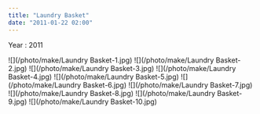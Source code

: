 ```yaml
---
title: "Laundry Basket"
date: "2011-01-22 02:00"
---
```


Year : 2011

![](/photo/make/Laundry Basket-1.jpg)
![](/photo/make/Laundry Basket-2.jpg)
![](/photo/make/Laundry Basket-3.jpg)
![](/photo/make/Laundry Basket-4.jpg)
![](/photo/make/Laundry Basket-5.jpg)
![](/photo/make/Laundry Basket-6.jpg)
![](/photo/make/Laundry Basket-7.jpg)
![](/photo/make/Laundry Basket-8.jpg)
![](/photo/make/Laundry Basket-9.jpg)
![](/photo/make/Laundry Basket-10.jpg)